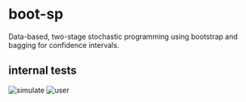 # boot-sp

Data-based, two-stage stochastic programming using bootstrap and bagging for confidence intervals.

## internal tests

![simulate](https://github.com/DLWoodruff/boot-sp/actions/workflows/testsimulate.yml/badge.svg)
![user](https://github.com/DLWoodruff/boot-sp/actions/workflows/testuser.yml/badge.svg)
